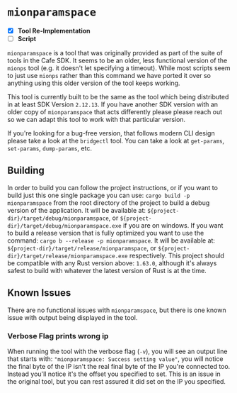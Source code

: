 # `mionparamspace` #

- [x] **Tool Re-Implementation**
- [ ] **Script**

`mionparamspace` is a tool that was originally provided as part of the suite of
tools in the Cafe SDK. It seems to be an older, less functional version of the
`mionps` tool (e.g. it doesn't let specifying a timeout). While most scripts
seem to just use `mionps` rather than this command we have ported it over so
anything using this older version of the tool keeps working.

This tool is currently built to be the same as the tool which being distributed
in at least SDK Version `2.12.13`. If you have another SDK version with an
older copy of `mionparamspace` that acts differently please please reach out so we
can adapt this tool to work with that particular version.

If you're looking for a bug-free version, that follows modern CLI design please
take a look at the `bridgectl` tool. You can take a look at `get-params`,
`set-params`, `dump-params`, etc.

## Building ##

In order to build you can follow the project instructions, or if you want to
build just this one single package you can use:
`cargo build -p mionparamspace` from the root directory of the project to
build a debug version of the application. It will be available at:
`${project-dir}/target/debug/mionparamspace`,
or `${project-dir}/target/debug/mionparamspace.exe` if you are on windows. If
you want to build a release version that is fully optimized you want to use the
command: `cargo b --release -p mionparamspace`. It will be available at:
`${project-dir}/target/release/mionparamspace`, or
`${project-dir}/target/release/mionparamspace.exe` respectively. This project
should be compatible with any Rust version above: `1.63.0`, although it's
always safest to build with whatever the latest version of Rust is at the time.

## Known Issues ##

There are no functional issues with `mionparamspace`, but there is one known
issue with output being displayed in the tool.

### Verbose Flag prints wrong ip ###

When running the tool with the verbose flag (`-v`), you will see an output line
that starts with: `"mionparamspace: Success setting value"`, you will notice
the final byte of the IP isn't the real final byte of the IP you're connected
too. Instead you'll notice it's the offset you specified to set. This is an
issue in the original tool, but you can rest assured it did set on the IP you
specified.
